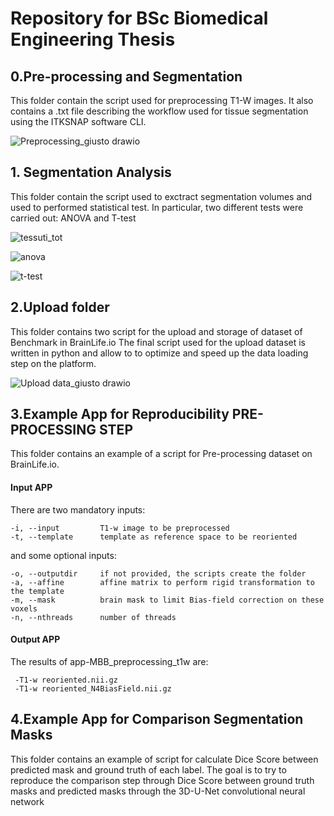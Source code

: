 # Repository for BSc Biomedical Engineering Thesis

## 0.Pre-processing and Segmentation

This folder contain the script used for preprocessing T1-W images. It also contains a .txt file 
describing the workflow used for tissue segmentation using the ITKSNAP software CLI.

![Preprocessing_giusto drawio](https://user-images.githubusercontent.com/78934727/142078775-1a50e3ad-7be1-4b12-bf15-ff93dcb0eb70.png)


## 1. Segmentation Analysis

This folder contain the script used to exctract segmentation volumes and used to performed
statistical test. In particular, two different tests were carried out: ANOVA and T-test

![tessuti_tot](https://user-images.githubusercontent.com/78934727/142190412-eb69ded9-c777-4706-bef1-8641929ab1ad.png)

![anova](https://user-images.githubusercontent.com/78934727/142190454-bb1e51af-122e-4f52-becd-5bf3ecc33be4.png)

![t-test](https://user-images.githubusercontent.com/78934727/142190469-978e56ad-0433-429e-b267-a5a8284988cd.png)


## 2.Upload folder

This folder contains two script for the upload and storage of dataset of Benchmark in BrainLife.io
The final script used for the upload dataset is written in python and allow to to optimize and 
speed up the data loading step on the platform.

![Upload data_giusto drawio](https://user-images.githubusercontent.com/78934727/142075402-437669ee-49af-4d63-b515-b07e07c40878.png)

## 3.Example App for Reproducibility PRE-PROCESSING STEP

This folder contains an example of a script for Pre-processing dataset on BrainLife.io.

#### Input APP

There are two mandatory inputs:
    
	-i, --input         T1-w image to be preprocessed    
	-t, --template      template as reference space to be reoriented
   
and some optional inputs:

	-o, --outputdir     if not provided, the scripts create the folder 
	-a, --affine        affine matrix to perform rigid transformation to the template
	-m, --mask          brain mask to limit Bias-field correction on these voxels     
	-n, --nthreads      number of threads

#### Output APP

The results of app-MBB_preprocessing_t1w are:
     
     -T1-w reoriented.nii.gz
     -T1-w reoriented_N4BiasField.nii.gz

## 4.Example App for Comparison Segmentation Masks

This folder contains an example of script for calculate Dice Score between predicted mask and ground truth of each label.
The goal is to try to reproduce the comparison step through Dice Score between ground truth masks and predicted masks 
through the 3D-U-Net convolutional neural network


